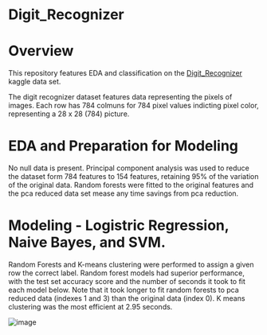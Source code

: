 # Digit_Recognizer


# Overview
This repository features EDA and classification on the [Digit_Recognizer](https://www.kaggle.com/c/digit-recognizer/overview) kaggle data set.

The digit recognizer dataset features data representing the pixels of images. Each row has 784 colmuns for 784 pixel values indicting pixel color, representing a 28 x 28 (784) picture.

# EDA and Preparation for Modeling

No null data is present. Principal component analysis was used to reduce the dataset form 784 features to 154 features, retaining 95% of the variation of the original data. Random forests were fitted to the original features and the pca reduced data set mease any time savings from pca reduction.

# Modeling - Logistric Regression, Naive Bayes, and SVM.

Random Forests and K-means clustering were performed to assign a given row the correct label. Random forest models had superior performance, with the test set accuracy score and the number of seconds it took to fit each model below. Note that it took longer to fit random forests to pca reduced data (indexes 1 and 3) than the original data (index 0). K means clustering was the most efficient at 2.95 seconds.


![image](https://user-images.githubusercontent.com/85903905/153773717-0f279bb7-9e6f-4d26-848b-b56d8c5ce879.png)

